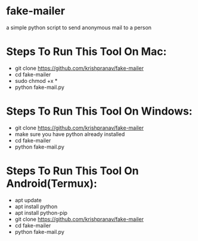 # fake-mailer
a simple python script to send anonymous mail to a person

# Steps To Run This Tool On Mac:
- git clone https://github.com/krishpranav/fake-mailer
- cd fake-mailer
- sudo chmod +x *
- python fake-mail.py

# Steps To Run This Tool On Windows:
- git clone https://github.com/krishpranav/fake-mailer
- make sure you have python already installed
- cd fake-mailer 
- python fake-mail.py

# Steps To Run This Tool On Android(Termux):
- apt update
- apt install python
- apt install python-pip
- git clone https://github.com/krishpranav/fake-mailer
- cd fake-mailer
- python fake-mail.py
